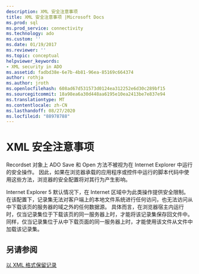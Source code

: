 ```yaml
---
description: XML 安全注意事项
title: XML 安全注意事项 |Microsoft Docs
ms.prod: sql
ms.prod_service: connectivity
ms.technology: ado
ms.custom: ''
ms.date: 01/19/2017
ms.reviewer: ''
ms.topic: conceptual
helpviewer_keywords:
- XML security in ADO
ms.assetid: fadbd38e-6e7b-4b81-96ea-85169c664374
author: rothja
ms.author: jroth
ms.openlocfilehash: 608ad67d531573d0124ea312252e6d30c289bf15
ms.sourcegitcommit: 18a98ea6a30d448aa6195e10ea2413be7e837e94
ms.translationtype: MT
ms.contentlocale: zh-CN
ms.lasthandoff: 08/27/2020
ms.locfileid: "88978788"
---
```

# <a name="xml-security-considerations"></a>XML 安全注意事项
Recordset 对象上 ADO Save 和 Open 方法不被视为在 Internet Explorer 中运行的安全操作。 因此，如果在浏览器承载的应用程序或控件中运行的脚本代码中使用这些方法，浏览器的安全配置将对其行为产生影响。  
  
 Internet Explorer 5 默认情况下，在 Internet 区域中为此类操作提供安全限制。 在该配置下，记录集无法对客户端上的本地文件系统进行任何访问，也无法访问从中下载该页的服务器的域之外的任何数据源。 具体而言，在浏览器宿主内运行时，仅当记录集位于下载该页的同一服务器上时，才能将该记录集保存回文件中。 同样，仅当记录集位于从中下载页面的同一服务器上时，才能使用该文件从文件中加载该记录集。  
  
## <a name="see-also"></a>另请参阅  
 [以 XML 格式保留记录](./persisting-records-in-xml-format.md)